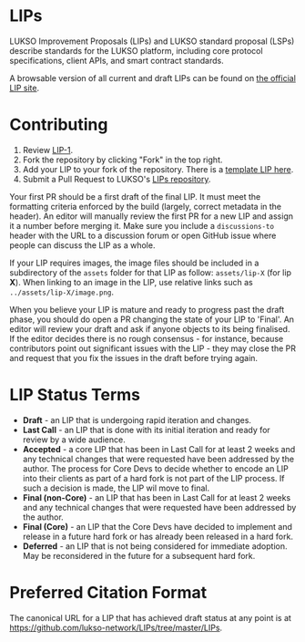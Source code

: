 # LIPs
LUKSO Improvement Proposals (LIPs) and LUKSO standard proposal (LSPs) describe standards for the LUKSO platform, including core protocol specifications, client APIs, and smart contract standards.

A browsable version of all current and draft LIPs can be found on [the official LIP site](https://github.com/ethereum/LIPs/tree/master/LIPs).

# Contributing

 1. Review [LIP-1](LIPs/lip-1.md).
 2. Fork the repository by clicking "Fork" in the top right.
 3. Add your LIP to your fork of the repository. There is a [template LIP here](lip-X.md).
 4. Submit a Pull Request to LUKSO's [LIPs repository](https://github.com/lukso-network/LIPs).

Your first PR should be a first draft of the final LIP. It must meet the formatting criteria enforced by the build (largely, correct metadata in the header). An editor will manually review the first PR for a new LIP and assign it a number before merging it. Make sure you include a `discussions-to` header with the URL to a discussion forum or open GitHub issue where people can discuss the LIP as a whole.

If your LIP requires images, the image files should be included in a subdirectory of the `assets` folder for that LIP as follow: `assets/lip-X` (for lip **X**). When linking to an image in the LIP, use relative links such as `../assets/lip-X/image.png`.

When you believe your LIP is mature and ready to progress past the draft phase, you should do open a PR changing the state of your LIP to 'Final'. An editor will review your draft and ask if anyone objects to its being finalised. If the editor decides there is no rough consensus - for instance, because contributors point out significant issues with the LIP - they may close the PR and request that you fix the issues in the draft before trying again.

# LIP Status Terms
* **Draft** - an LIP that is undergoing rapid iteration and changes.
* **Last Call** - an LIP that is done with its initial iteration and ready for review by a wide audience.
* **Accepted** - a core LIP that has been in Last Call for at least 2 weeks and any technical changes that were requested have been addressed by the author. The process for Core Devs to decide whether to encode an LIP into their clients as part of a hard fork is not part of the LIP process. If such a decision is made, the LIP wil move to final.
* **Final (non-Core)** - an LIP that has been in Last Call for at least 2 weeks and any technical changes that were requested have been addressed by the author.
* **Final (Core)** - an LIP that the Core Devs have decided to implement and release in a future hard fork or has already been released in a hard fork. 
* **Deferred** - an LIP that is not being considered for immediate adoption. May be reconsidered in the future for a subsequent hard fork.

# Preferred Citation Format

The canonical URL for a LIP that has achieved draft status at any point is at https://github.com/lukso-network/LIPs/tree/master/LIPs.
